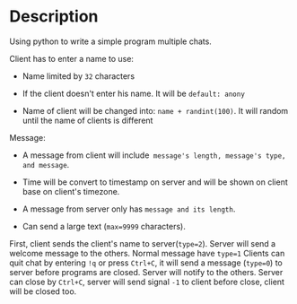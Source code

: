 # Description

Using python to write a simple program multiple chats.

Client has to enter a name to use:

- Name limited by ```32``` characters 

- If the client doesn't enter his name. It will be ```default: anony ```

- Name of client will be changed into: ```name + randint(100)```. It will random until the name of clients is different

Message:
- A message from client will include``` message's length, message's type, and message```.

- Time will be convert to timestamp on server and will be shown on client base on client's timezone.

- A message from server only has ```message and its length```.

- Can send a large text (```max=9999``` characters).

First, client sends the client's name to server(```type=2```). Server will send a welcome message to the others. Normal message have ```type=1``` Clients can quit chat by entering ```!q``` or press ```Ctrl+C```, it will send a message (```type=0```) to server before programs are closed. Server will notify to the others. Server can close by ```Ctrl+C```, server will send signal ```-1``` to client before close, client will be closed too.